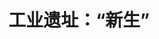 ---
title: "工业遗址：“新生”"

description: " "
# 1. To ensure Netlify triggers a build on our exampleSite instance, we need to change a file in the exampleSite directory.
theme_version: '2.8.2'
cascade:
  featured_image: '/img/bj.jpg'
---